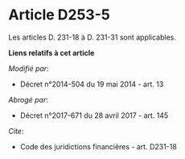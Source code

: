 # Article D253-5

Les articles D. 231-18 à D. 231-31 sont applicables.

**Liens relatifs à cet article**

_Modifié par_:

  - Décret n°2014-504 du 19 mai 2014 - art. 13

_Abrogé par_:

  - Décret n°2017-671 du 28 avril 2017 - art. 145

_Cite_:

  - Code des juridictions financières - art. D231-18
